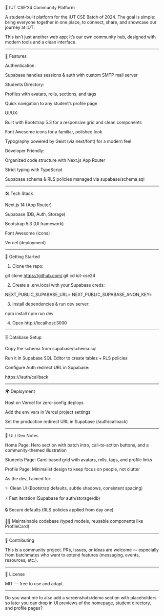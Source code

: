 

📘 IUT CSE’24 Community Platform

A student-built platform for the IUT CSE Batch of 2024.
The goal is simple: bring everyone together in one place, to connect, share, and showcase our journey at IUT.

This isn’t just another web app; it’s our own community hub, designed with modern tools and a clean interface.


---

🚀 Features

Authentication:

Supabase handles sessions & auth with custom SMTP mail server



Students Directory:

Profiles with avatars, rolls, sections, and tags

Quick navigation to any student’s profile page


UI/UX:

Built with Bootstrap 5.3 for a responsive grid and clean components

Font Awesome icons for a familiar, polished look

Typography powered by Geist (via next/font) for a modern feel


Developer Friendly:

Organized code structure with Next.js App Router

Strict typing with TypeScript

Supabase schema & RLS policies managed via supabase/schema.sql




---

🛠️ Tech Stack

Next.js 14 (App Router)

Supabase (DB, Auth, Storage)

Bootstrap 5.3 (UI framework)

Font Awesome (icons)

Vercel (deployment)



---

📂 Getting Started

1. Clone the repo:

git clone https://github.com/<your-repo>.git
cd iut-cse24


2. Create a .env.local with your Supabase creds:

NEXT_PUBLIC_SUPABASE_URL=<your-url>
NEXT_PUBLIC_SUPABASE_ANON_KEY=<your-anon-key>


3. Install dependencies & run dev server:

npm install
npm run dev


4. Open http://localhost:3000




---

🗄️ Database Setup

Copy the schema from supabase/schema.sql

Run it in Supabase SQL Editor to create tables + RLS policies

Configure Auth redirect URL in Supabase:

https://<your-domain>/auth/callback



---

🌍 Deployment

Host on Vercel for zero-config deploys

Add the env vars in Vercel project settings

Set the production redirect URL in Supabase (/auth/callback)



---

🎨 UI / Dev Notes

Home Page: Hero section with batch intro, call-to-action buttons, and a community-themed illustration

Students Page: Card-based grid with avatars, rolls, tags, and profile links

Profile Page: Minimalist design to keep focus on people, not clutter


As the dev, I aimed for:

✨ Clean UI (Bootstrap defaults, subtle shadows, consistent spacing)

⚡ Fast iteration (Supabase for auth/storage/db)

🔒 Secure defaults (RLS policies applied from day one)

👨‍💻 Maintainable codebase (typed models, reusable components like ProfileCard)



---

🤝 Contributing

This is a community project. PRs, issues, or ideas are welcome — especially from batchmates who want to extend features (messaging, events, resources, etc.).


---

📜 License

MIT — free to use and adapt.


---

Do you want me to also add a screenshots/demo section with placeholders so later you can drop in UI previews of the homepage, student directory, and profile pages?

